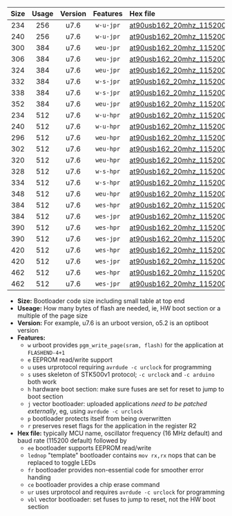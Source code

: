 |Size|Usage|Version|Features|Hex file|
|:-:|:-:|:-:|:-:|:--|
|234|256|u7.6|`w-u-jpr`|[at90usb162_20mhz_115200bps_ur_vbl.hex](https://raw.githubusercontent.com/stefanrueger/urboot/main/at90usb162_20mhz_115200bps_ur_vbl.hex)|
|240|256|u7.6|`w-u-jpr`|[at90usb162_20mhz_115200bps_lednop_ur_vbl.hex](https://raw.githubusercontent.com/stefanrueger/urboot/main/at90usb162_20mhz_115200bps_lednop_ur_vbl.hex)|
|300|384|u7.6|`weu-jpr`|[at90usb162_20mhz_115200bps_ee_ur_vbl.hex](https://raw.githubusercontent.com/stefanrueger/urboot/main/at90usb162_20mhz_115200bps_ee_ur_vbl.hex)|
|306|384|u7.6|`weu-jpr`|[at90usb162_20mhz_115200bps_ee_lednop_ur_vbl.hex](https://raw.githubusercontent.com/stefanrueger/urboot/main/at90usb162_20mhz_115200bps_ee_lednop_ur_vbl.hex)|
|324|384|u7.6|`weu-jpr`|[at90usb162_20mhz_115200bps_ee_lednop_fr_ur_vbl.hex](https://raw.githubusercontent.com/stefanrueger/urboot/main/at90usb162_20mhz_115200bps_ee_lednop_fr_ur_vbl.hex)|
|332|384|u7.6|`w-s-jpr`|[at90usb162_20mhz_115200bps_vbl.hex](https://raw.githubusercontent.com/stefanrueger/urboot/main/at90usb162_20mhz_115200bps_vbl.hex)|
|338|384|u7.6|`w-s-jpr`|[at90usb162_20mhz_115200bps_lednop_vbl.hex](https://raw.githubusercontent.com/stefanrueger/urboot/main/at90usb162_20mhz_115200bps_lednop_vbl.hex)|
|352|384|u7.6|`weu-jpr`|[at90usb162_20mhz_115200bps_ee_lednop_fr_ce_ur_vbl.hex](https://raw.githubusercontent.com/stefanrueger/urboot/main/at90usb162_20mhz_115200bps_ee_lednop_fr_ce_ur_vbl.hex)|
|234|512|u7.6|`w-u-hpr`|[at90usb162_20mhz_115200bps_ur.hex](https://raw.githubusercontent.com/stefanrueger/urboot/main/at90usb162_20mhz_115200bps_ur.hex)|
|240|512|u7.6|`w-u-hpr`|[at90usb162_20mhz_115200bps_lednop_ur.hex](https://raw.githubusercontent.com/stefanrueger/urboot/main/at90usb162_20mhz_115200bps_lednop_ur.hex)|
|296|512|u7.6|`weu-hpr`|[at90usb162_20mhz_115200bps_ee_ur.hex](https://raw.githubusercontent.com/stefanrueger/urboot/main/at90usb162_20mhz_115200bps_ee_ur.hex)|
|302|512|u7.6|`weu-hpr`|[at90usb162_20mhz_115200bps_ee_lednop_ur.hex](https://raw.githubusercontent.com/stefanrueger/urboot/main/at90usb162_20mhz_115200bps_ee_lednop_ur.hex)|
|320|512|u7.6|`weu-hpr`|[at90usb162_20mhz_115200bps_ee_lednop_fr_ur.hex](https://raw.githubusercontent.com/stefanrueger/urboot/main/at90usb162_20mhz_115200bps_ee_lednop_fr_ur.hex)|
|328|512|u7.6|`w-s-hpr`|[at90usb162_20mhz_115200bps.hex](https://raw.githubusercontent.com/stefanrueger/urboot/main/at90usb162_20mhz_115200bps.hex)|
|334|512|u7.6|`w-s-hpr`|[at90usb162_20mhz_115200bps_lednop.hex](https://raw.githubusercontent.com/stefanrueger/urboot/main/at90usb162_20mhz_115200bps_lednop.hex)|
|348|512|u7.6|`weu-hpr`|[at90usb162_20mhz_115200bps_ee_lednop_fr_ce_ur.hex](https://raw.githubusercontent.com/stefanrueger/urboot/main/at90usb162_20mhz_115200bps_ee_lednop_fr_ce_ur.hex)|
|384|512|u7.6|`wes-hpr`|[at90usb162_20mhz_115200bps_ee.hex](https://raw.githubusercontent.com/stefanrueger/urboot/main/at90usb162_20mhz_115200bps_ee.hex)|
|384|512|u7.6|`wes-jpr`|[at90usb162_20mhz_115200bps_ee_vbl.hex](https://raw.githubusercontent.com/stefanrueger/urboot/main/at90usb162_20mhz_115200bps_ee_vbl.hex)|
|390|512|u7.6|`wes-hpr`|[at90usb162_20mhz_115200bps_ee_lednop.hex](https://raw.githubusercontent.com/stefanrueger/urboot/main/at90usb162_20mhz_115200bps_ee_lednop.hex)|
|390|512|u7.6|`wes-jpr`|[at90usb162_20mhz_115200bps_ee_lednop_vbl.hex](https://raw.githubusercontent.com/stefanrueger/urboot/main/at90usb162_20mhz_115200bps_ee_lednop_vbl.hex)|
|420|512|u7.6|`wes-hpr`|[at90usb162_20mhz_115200bps_ee_lednop_fr.hex](https://raw.githubusercontent.com/stefanrueger/urboot/main/at90usb162_20mhz_115200bps_ee_lednop_fr.hex)|
|420|512|u7.6|`wes-jpr`|[at90usb162_20mhz_115200bps_ee_lednop_fr_vbl.hex](https://raw.githubusercontent.com/stefanrueger/urboot/main/at90usb162_20mhz_115200bps_ee_lednop_fr_vbl.hex)|
|462|512|u7.6|`wes-hpr`|[at90usb162_20mhz_115200bps_ee_lednop_fr_ce.hex](https://raw.githubusercontent.com/stefanrueger/urboot/main/at90usb162_20mhz_115200bps_ee_lednop_fr_ce.hex)|
|462|512|u7.6|`wes-jpr`|[at90usb162_20mhz_115200bps_ee_lednop_fr_ce_vbl.hex](https://raw.githubusercontent.com/stefanrueger/urboot/main/at90usb162_20mhz_115200bps_ee_lednop_fr_ce_vbl.hex)|

- **Size:** Bootloader code size including small table at top end
- **Useage:** How many bytes of flash are needed, ie, HW boot section or a multiple of the page size
- **Version:** For example, u7.6 is an urboot version, o5.2 is an optiboot version
- **Features:**
  + `w` urboot provides `pgm_write_page(sram, flash)` for the application at `FLASHEND-4+1`
  + `e` EEPROM read/write support
  + `u` uses urprotocol requiring `avrdude -c urclock` for programming
  + `s` uses skeleton of STK500v1 protocol; `-c urclock` and `-c arduino` both work
  + `h` hardware boot section: make sure fuses are set for reset to jump to boot section
  + `j` vector bootloader: uploaded applications *need to be patched externally*, eg, using `avrdude -c urclock`
  + `p` bootloader protects itself from being overwritten
  + `r` preserves reset flags for the application in the register R2
- **Hex file:** typically MCU name, oscillator frequency (16 MHz default) and baud rate (115200 default) followed by
  + `ee` bootloader supports EEPROM read/write
  + `lednop` "template" bootloader contains `mov rx,rx` nops that can be replaced to toggle LEDs
  + `fr` bootloader provides non-essential code for smoother error handing
  + `ce` bootloader provides a chip erase command
  + `ur` uses urprotocol and requires `avrdude -c urclock` for programming
  + `vbl` vector bootloader: set fuses to jump to reset, not the HW boot section

